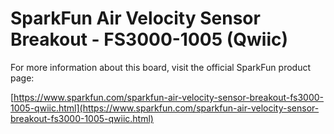 # SparkFun Air Velocity Sensor Breakout - FS3000-1005 (Qwiic)

For more information about this board, visit the official SparkFun product page:

[https://www.sparkfun.com/sparkfun-air-velocity-sensor-breakout-fs3000-1005-qwiic.html](https://www.sparkfun.com/sparkfun-air-velocity-sensor-breakout-fs3000-1005-qwiic.html)